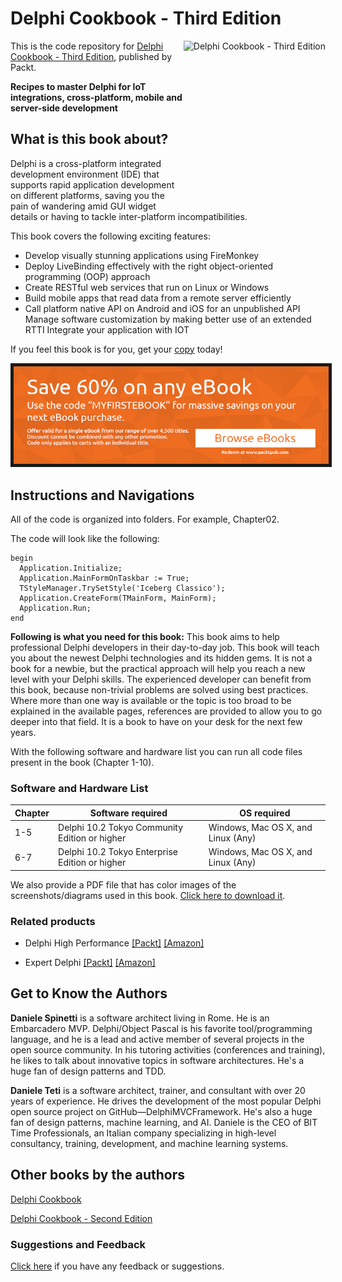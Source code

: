 # Delphi Cookbook - Third Edition

<a href="https://www.packtpub.com/application-development/delphi-cookbook-third-edition?utm_source=github&utm_medium=repository&utm_campaign=9781788621304 "><img src="https://d1ldz4te4covpm.cloudfront.net/sites/default/files/imagecache/ppv4_main_book_cover/B09046_Cover.png" alt="Delphi Cookbook - Third Edition" height="256px" align="right"></a>

This is the code repository for [Delphi Cookbook - Third Edition](https://www.packtpub.com/application-development/delphi-cookbook-third-edition?utm_source=github&utm_medium=repository&utm_campaign=9781788621304), published by Packt.

**Recipes to master Delphi for IoT integrations, cross-platform,
mobile and server-side development**

## What is this book about?
Delphi is a cross-platform integrated development environment (IDE) that supports rapid application development on different platforms, saving you the pain of wandering amid GUI widget details or having to tackle inter-platform incompatibilities.

This book covers the following exciting features:
* Develop visually stunning applications using FireMonkey 
* Deploy LiveBinding effectively with the right object-oriented programming (OOP) approach 
* Create RESTful web services that run on Linux or Windows 
* Build mobile apps that read data from a remote server efficiently 
* Call platform native API on Android and iOS for an unpublished API 
Manage software customization by making better use of an extended RTTI 
Integrate your application with IOT 

If you feel this book is for you, get your [copy](https://www.amazon.com/dp/1-788-62130-1) today!

<a href="https://www.packtpub.com/?utm_source=github&utm_medium=banner&utm_campaign=GitHubBanner"><img src="https://raw.githubusercontent.com/PacktPublishing/GitHub/master/GitHub.png" 
alt="https://www.packtpub.com/" border="5" /></a>

## Instructions and Navigations
All of the code is organized into folders. For example, Chapter02.

The code will look like the following:
```
begin
  Application.Initialize;
  Application.MainFormOnTaskbar := True;
  TStyleManager.TrySetStyle('Iceberg Classico');
  Application.CreateForm(TMainForm, MainForm);
  Application.Run;
end
```

**Following is what you need for this book:**
This book aims to help professional Delphi developers in their day-to-day job. This book will teach you about the newest Delphi technologies and its hidden gems. It is not a book for a newbie, but the practical approach will help you reach a new level with your Delphi skills. The experienced developer can benefit from this book, because non-trivial problems are solved using best practices. Where more than one way is available or the topic is too broad to be explained in the available pages, references are provided to allow you to go deeper into that field. It is a book to have on your desk for the next few years.

With the following software and hardware list you can run all code files present in the book (Chapter 1-10).
### Software and Hardware List
| Chapter | Software required | OS required |
| -------- | ------------------------------------ | ----------------------------------- |
| 1-5 | Delphi 10.2 Tokyo Community Edition or higher | Windows, Mac OS X, and Linux (Any) |
| 6-7 | Delphi 10.2 Tokyo Enterprise Edition or higher | Windows, Mac OS X, and Linux (Any) |


We also provide a PDF file that has color images of the screenshots/diagrams used in this book. [Click here to download it](https://www.packtpub.com/sites/default/files/downloads/DelphiCookbookThirdEdition_ColorImages.pdf).

### Related products
* Delphi High Performance [[Packt]](https://www.packtpub.com/application-development/delphi-high-performance?utm_source=github&utm_medium=repository&utm_campaign=9781788625456) [[Amazon]](https://www.amazon.com/dp/1788625455)

* Expert Delphi [[Packt]](https://www.packtpub.com/application-development/expert-delphi?utm_source=github&utm_medium=repository&utm_campaign=9781786460165) [[Amazon]](https://www.amazon.com/dp/1786460165)

## Get to Know the Authors
**Daniele Spinetti**
is a software architect living in Rome. He is an Embarcadero MVP. Delphi/Object Pascal is his favorite tool/programming language, and he is a lead and active member of several projects in the open source community. In his tutoring activities (conferences and training), he likes to talk about innovative topics in software architectures. He's a huge fan of design patterns and TDD.

**Daniele Teti**
is a software architect, trainer, and consultant with over 20 years of experience. He drives the development of the most popular Delphi open source project on GitHub—DelphiMVCFramework. He's also a huge fan of design patterns, machine learning, and AI. Daniele is the CEO of BIT Time Professionals, an Italian company specializing in high-level consultancy, training, development, and machine learning systems.

## Other books by the authors
[Delphi Cookbook](https://www.packtpub.com/application-development/delphi-cookbook?utm_source=github&utm_medium=repository&utm_campaign=9781783559589)

[Delphi Cookbook - Second Edition](https://www.packtpub.com/application-development/delphi-cookbook-second-edition?utm_source=github&utm_medium=repository&utm_campaign=9781785287428)

[](https://www.packtpub.com/application-development/delphi-solutions-part-1-video?utm_source=github&utm_medium=repository&utm_campaign=)

### Suggestions and Feedback
[Click here](https://docs.google.com/forms/d/e/1FAIpQLSdy7dATC6QmEL81FIUuymZ0Wy9vH1jHkvpY57OiMeKGqib_Ow/viewform) if you have any feedback or suggestions.


